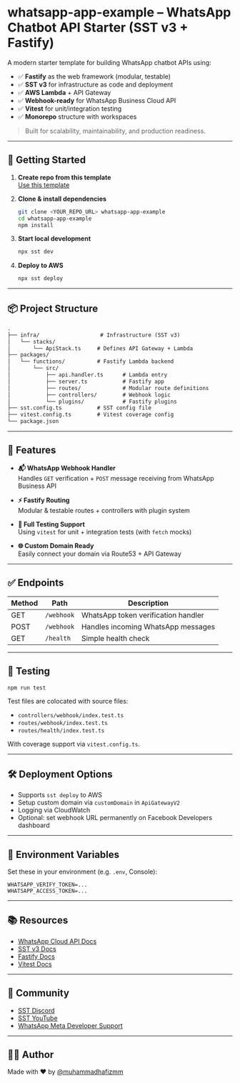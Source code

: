 # whatsapp-app-example – WhatsApp Chatbot API Starter (SST v3 + Fastify)

A modern starter template for building WhatsApp chatbot APIs using:

- ✅ **Fastify** as the web framework (modular, testable)
- ✅ **SST v3** for infrastructure as code and deployment
- ✅ **AWS Lambda** + API Gateway
- ✅ **Webhook-ready** for WhatsApp Business Cloud API
- ✅ **Vitest** for unit/integration testing
- ✅ **Monorepo** structure with workspaces

> Built for scalability, maintainability, and production readiness.

---

## 🚀 Getting Started

1. **Create repo from this template**  
   [Use this template](https://github.com/muhammadhafizmm/whatsapp-app-example/generate)

2. **Clone & install dependencies**

   ```bash
   git clone <YOUR_REPO_URL> whatsapp-app-example
   cd whatsapp-app-example
   npm install
   ```

3. **Start local development**

   ```bash
   npx sst dev
   ```

4. **Deploy to AWS**

   ```bash
   npx sst deploy
   ```

---

## 📦 Project Structure

```txt
.
├── infra/                   # Infrastructure (SST v3)
│   └── stacks/
│       └── ApiStack.ts     # Defines API Gateway + Lambda
├── packages/
│   └── functions/          # Fastify Lambda backend
│       └── src/
│           ├── api.handler.ts      # Lambda entry
│           ├── server.ts           # Fastify app
│           ├── routes/             # Modular route definitions
│           ├── controllers/        # Webhook logic
│           └── plugins/            # Fastify plugins
├── sst.config.ts           # SST config file
├── vitest.config.ts        # Vitest coverage config
└── package.json
```

---

## 🧠 Features

- **📬 WhatsApp Webhook Handler**  
  Handles `GET` verification + `POST` message receiving from WhatsApp Business API

- **⚡️ Fastify Routing**  
  Modular & testable routes + controllers with plugin system

- **🧪 Full Testing Support**  
  Using `vitest` for unit + integration tests (with `fetch` mocks)

- **🌐 Custom Domain Ready**  
  Easily connect your domain via Route53 + API Gateway

---

## ✅ Endpoints

| Method | Path        | Description                             |
|--------|-------------|-----------------------------------------|
| GET    | `/webhook`  | WhatsApp token verification handler     |
| POST   | `/webhook`  | Handles incoming WhatsApp messages      |
| GET    | `/health`   | Simple health check                     |

---

## 🧪 Testing

```bash
npm run test
```

Test files are colocated with source files:

- `controllers/webhook/index.test.ts`
- `routes/webhook/index.test.ts`
- `routes/health/index.test.ts`

With coverage support via `vitest.config.ts`.

---

## 🛠 Deployment Options

- Supports `sst deploy` to AWS
- Setup custom domain via `customDomain` in `ApiGatewayV2`
- Logging via CloudWatch
- Optional: set webhook URL permanently on Facebook Developers dashboard

---

## 🔐 Environment Variables

Set these in your environment (e.g. `.env`, Console):

```env
WHATSAPP_VERIFY_TOKEN=...
WHATSAPP_ACCESS_TOKEN=...
```

---

## 📚 Resources

- [WhatsApp Cloud API Docs](https://developers.facebook.com/docs/whatsapp/)
- [SST v3 Docs](https://docs.sst.dev/)
- [Fastify Docs](https://www.fastify.io/)
- [Vitest Docs](https://vitest.dev/)

---

## 💬 Community

- [SST Discord](https://sst.dev/discord)
- [SST YouTube](https://www.youtube.com/@sstdev)
- [WhatsApp Meta Developer Support](https://developers.facebook.com/support/)

---

## 🧑‍💻 Author

Made with ❤️ by [@muhammadhafizmm](https://github.com/muhammadhafizmm)
